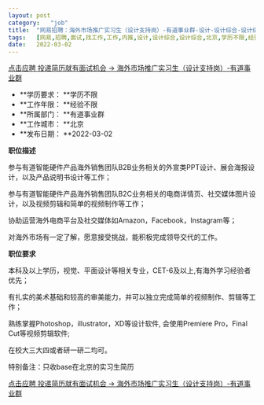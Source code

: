 ```yaml
---
layout:	post
category:	"job"
title:	"网易招聘：海外市场推广实习生（设计支持岗）-有道事业群-设计-设计综合-设计综合-北京学历不限经验不限"
tags:	[网易,招聘,面试,找工作,工作,内推,设计,设计综合,设计综合,北京,学历不限,经验不限]
date:	2022-03-02
---
```


[点击应聘 投递简历就有面试机会 ->  海外市场推广实习生（设计支持岗）-有道事业群](http://mobile.bole.netease.com/bole/boleDetail?id=38466&employeeId=346f03c3cda5f04c&key=all)



- **学历要求： **学历不限
- **工作年限： **经验不限
- **所属部门： **有道事业群
- **工作城市： **北京
- **发布日期： **2022-03-02



**职位描述**

参与有道智能硬件产品海外销售团队B2B业务相关的外宣类PPT设计、展会海报设计，以及产品说明书设计等工作； 

参与有道智能硬件产品海外销售团队B2C业务相关的电商详情页、社交媒体图片设计，以及视频剪辑和简单的视频制作等工作；

协助运营海外电商平台及社交媒体如Amazon，Facebook，Instagram等；

对海外市场有一定了解，愿意接受挑战，能积极完成领导交代的工作。



**职位要求**

本科及以上学历，视觉、平面设计等相关专业，CET-6及以上,有海外学习经验者优先；

有扎实的美术基础和较高的审美能力，并可以独立完成简单的视频制作、剪辑等工作；

熟练掌握Photoshop，illustrator，XD等设计软件, 会使用Premiere Pro，Final Cut等视频剪辑软件;

在校大三大四或者研一研二均可。

特别备注：只收base在北京的实习生简历



[点击应聘 投递简历就有面试机会 ->  海外市场推广实习生（设计支持岗）-有道事业群](http://mobile.bole.netease.com/bole/boleDetail?id=38466&employeeId=346f03c3cda5f04c&key=all)